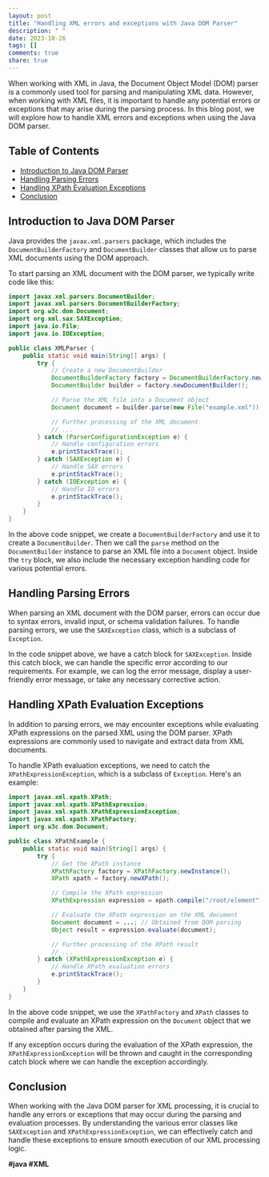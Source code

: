 ```yaml
---
layout: post
title: "Handling XML errors and exceptions with Java DOM Parser"
description: " "
date: 2023-10-26
tags: []
comments: true
share: true
---
```


When working with XML in Java, the Document Object Model (DOM) parser is a commonly used tool for parsing and manipulating XML data. However, when working with XML files, it is important to handle any potential errors or exceptions that may arise during the parsing process. In this blog post, we will explore how to handle XML errors and exceptions when using the Java DOM parser.

## Table of Contents
- [Introduction to Java DOM Parser](#introduction-to-java-dom-parser)
- [Handling Parsing Errors](#handling-parsing-errors)
- [Handling XPath Evaluation Exceptions](#handling-xpath-evaluation-exceptions)
- [Conclusion](#conclusion)

## Introduction to Java DOM Parser

Java provides the `javax.xml.parsers` package, which includes the `DocumentBuilderFactory` and `DocumentBuilder` classes that allow us to parse XML documents using the DOM approach.

To start parsing an XML document with the DOM parser, we typically write code like this:

```java
import javax.xml.parsers.DocumentBuilder;
import javax.xml.parsers.DocumentBuilderFactory;
import org.w3c.dom.Document;
import org.xml.sax.SAXException;
import java.io.File;
import java.io.IOException;

public class XMLParser {
    public static void main(String[] args) {
        try {
            // Create a new DocumentBuilder
            DocumentBuilderFactory factory = DocumentBuilderFactory.newInstance();
            DocumentBuilder builder = factory.newDocumentBuilder();

            // Parse the XML file into a Document object
            Document document = builder.parse(new File("example.xml"));

            // Further processing of the XML document
            // ...
        } catch (ParserConfigurationException e) {
            // Handle configuration errors
            e.printStackTrace();
        } catch (SAXException e) {
            // Handle SAX errors
            e.printStackTrace();
        } catch (IOException e) {
            // Handle IO errors
            e.printStackTrace();
        }
    }
}
```

In the above code snippet, we create a `DocumentBuilderFactory` and use it to create a `DocumentBuilder`. Then we call the `parse` method on the `DocumentBuilder` instance to parse an XML file into a `Document` object. Inside the `try` block, we also include the necessary exception handling code for various potential errors.

## Handling Parsing Errors

When parsing an XML document with the DOM parser, errors can occur due to syntax errors, invalid input, or schema validation failures. To handle parsing errors, we use the `SAXException` class, which is a subclass of `Exception`.

In the code snippet above, we have a catch block for `SAXException`. Inside this catch block, we can handle the specific error according to our requirements. For example, we can log the error message, display a user-friendly error message, or take any necessary corrective action.

## Handling XPath Evaluation Exceptions

In addition to parsing errors, we may encounter exceptions while evaluating XPath expressions on the parsed XML using the DOM parser. XPath expressions are commonly used to navigate and extract data from XML documents.

To handle XPath evaluation exceptions, we need to catch the `XPathExpressionException`, which is a subclass of `Exception`. Here's an example:

```java
import javax.xml.xpath.XPath;
import javax.xml.xpath.XPathExpression;
import javax.xml.xpath.XPathExpressionException;
import javax.xml.xpath.XPathFactory;
import org.w3c.dom.Document;

public class XPathExample {
    public static void main(String[] args) {
        try {
            // Get the XPath instance
            XPathFactory factory = XPathFactory.newInstance();
            XPath xpath = factory.newXPath();

            // Compile the XPath expression
            XPathExpression expression = xpath.compile("/root/element");

            // Evaluate the XPath expression on the XML document
            Document document = ...; // Obtained from DOM parsing
            Object result = expression.evaluate(document);

            // Further processing of the XPath result
            // ...
        } catch (XPathExpressionException e) {
            // Handle XPath evaluation errors
            e.printStackTrace();
        }
    }
}
```

In the above code snippet, we use the `XPathFactory` and `XPath` classes to compile and evaluate an XPath expression on the `Document` object that we obtained after parsing the XML.

If any exception occurs during the evaluation of the XPath expression, the `XPathExpressionException` will be thrown and caught in the corresponding catch block where we can handle the exception accordingly.

## Conclusion

When working with the Java DOM parser for XML processing, it is crucial to handle any errors or exceptions that may occur during the parsing and evaluation processes. By understanding the various error classes like `SAXException` and `XPathExpressionException`, we can effectively catch and handle these exceptions to ensure smooth execution of our XML processing logic.
 
**#java #XML**